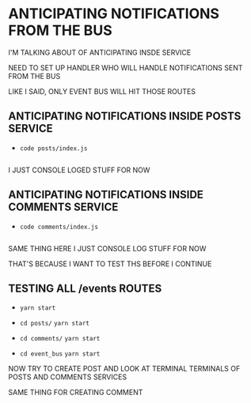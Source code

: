 # ANTICIPATING NOTIFICATIONS FROM THE BUS

I'M TALKING ABOUT OF ANTICIPATING INSDE SERVICE

NEED TO SET UP HANDLER WHO WILL HANDLE NOTIFICATIONS SENT FROM THE BUS

LIKE I SAID, ONLY EVENT BUS WILL HIT THOSE ROUTES

## ANTICIPATING NOTIFICATIONS INSIDE POSTS SERVICE

- `code posts/index.js`

```js

```

I JUST CONSOLE LOGED STUFF FOR NOW

## ANTICIPATING NOTIFICATIONS INSIDE COMMENTS SERVICE

- `code comments/index.js`

```js

```

SAME THING HERE I JUST CONSOLE LOG STUFF FOR NOW

THAT'S BECAUSE I WANT TO TEST THS BEFORE I CONTINUE

## TESTING ALL /events ROUTES

- `yarn start`

- `cd posts/` `yarn start`

- `cd comments/` `yarn start`

- `cd event_bus` `yarn start`

NOW TRY TO CREATE POST AND LOOK AT TERMINAL TERMINALS OF POSTS AND COMMENTS SERVICES

SAME THING FOR CREATING COMMENT
